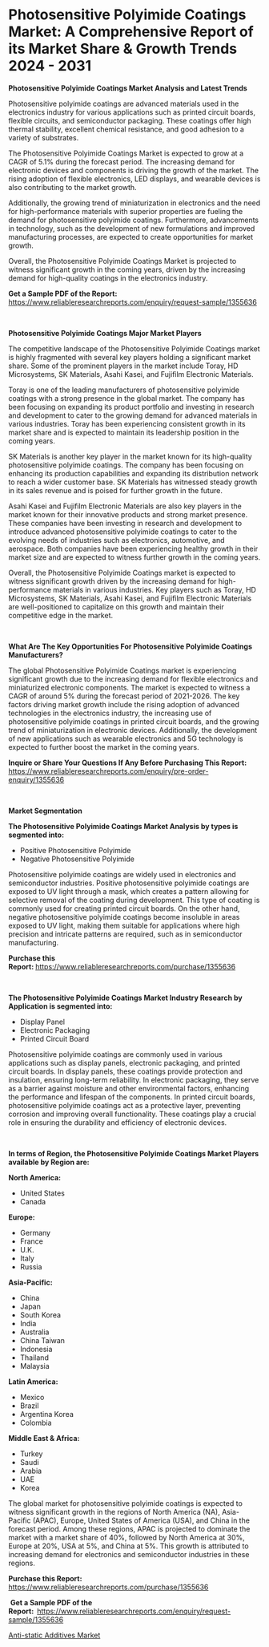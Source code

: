 <p><h1>Photosensitive Polyimide Coatings Market: A Comprehensive Report of its Market Share & Growth Trends 2024 - 2031</h1></p><p><strong>Photosensitive Polyimide Coatings Market Analysis and Latest Trends</strong></p>
<p><p>Photosensitive polyimide coatings are advanced materials used in the electronics industry for various applications such as printed circuit boards, flexible circuits, and semiconductor packaging. These coatings offer high thermal stability, excellent chemical resistance, and good adhesion to a variety of substrates.</p><p>The Photosensitive Polyimide Coatings Market is expected to grow at a CAGR of 5.1% during the forecast period. The increasing demand for electronic devices and components is driving the growth of the market. The rising adoption of flexible electronics, LED displays, and wearable devices is also contributing to the market growth.</p><p>Additionally, the growing trend of miniaturization in electronics and the need for high-performance materials with superior properties are fueling the demand for photosensitive polyimide coatings. Furthermore, advancements in technology, such as the development of new formulations and improved manufacturing processes, are expected to create opportunities for market growth.</p><p>Overall, the Photosensitive Polyimide Coatings Market is projected to witness significant growth in the coming years, driven by the increasing demand for high-quality coatings in the electronics industry.</p></p>
<p><strong>Get a Sample PDF of the Report:&nbsp;</strong> <a href="https://www.reliableresearchreports.com/enquiry/request-sample/1355636">https://www.reliableresearchreports.com/enquiry/request-sample/1355636</a></p>
<p>&nbsp;</p>
<p><strong>Photosensitive Polyimide Coatings Major Market Players</strong></p>
<p><p>The competitive landscape of the Photosensitive Polyimide Coatings market is highly fragmented with several key players holding a significant market share. Some of the prominent players in the market include Toray, HD Microsystems, SK Materials, Asahi Kasei, and Fujifilm Electronic Materials.</p><p>Toray is one of the leading manufacturers of photosensitive polyimide coatings with a strong presence in the global market. The company has been focusing on expanding its product portfolio and investing in research and development to cater to the growing demand for advanced materials in various industries. Toray has been experiencing consistent growth in its market share and is expected to maintain its leadership position in the coming years.</p><p>SK Materials is another key player in the market known for its high-quality photosensitive polyimide coatings. The company has been focusing on enhancing its production capabilities and expanding its distribution network to reach a wider customer base. SK Materials has witnessed steady growth in its sales revenue and is poised for further growth in the future.</p><p>Asahi Kasei and Fujifilm Electronic Materials are also key players in the market known for their innovative products and strong market presence. These companies have been investing in research and development to introduce advanced photosensitive polyimide coatings to cater to the evolving needs of industries such as electronics, automotive, and aerospace. Both companies have been experiencing healthy growth in their market size and are expected to witness further growth in the coming years.</p><p>Overall, the Photosensitive Polyimide Coatings market is expected to witness significant growth driven by the increasing demand for high-performance materials in various industries. Key players such as Toray, HD Microsystems, SK Materials, Asahi Kasei, and Fujifilm Electronic Materials are well-positioned to capitalize on this growth and maintain their competitive edge in the market.</p></p>
<p>&nbsp;</p>
<p><strong>What Are The Key Opportunities For Photosensitive Polyimide Coatings Manufacturers?</strong></p>
<p><p>The global Photosensitive Polyimide Coatings market is experiencing significant growth due to the increasing demand for flexible electronics and miniaturized electronic components. The market is expected to witness a CAGR of around 5% during the forecast period of 2021-2026. The key factors driving market growth include the rising adoption of advanced technologies in the electronics industry, the increasing use of photosensitive polyimide coatings in printed circuit boards, and the growing trend of miniaturization in electronic devices. Additionally, the development of new applications such as wearable electronics and 5G technology is expected to further boost the market in the coming years.</p></p>
<p><strong>Inquire or Share Your Questions If Any Before Purchasing This Report:</strong> <a href="https://www.reliableresearchreports.com/enquiry/pre-order-enquiry/1355636">https://www.reliableresearchreports.com/enquiry/pre-order-enquiry/1355636</a></p>
<p>&nbsp;</p>
<p><strong>Market Segmentation</strong></p>
<p><strong>The Photosensitive Polyimide Coatings Market Analysis by types is segmented into:</strong></p>
<p><ul><li>Positive Photosensitive Polyimide</li><li>Negative Photosensitive Polyimide</li></ul></p>
<p><p>Photosensitive polyimide coatings are widely used in electronics and semiconductor industries. Positive photosensitive polyimide coatings are exposed to UV light through a mask, which creates a pattern allowing for selective removal of the coating during development. This type of coating is commonly used for creating printed circuit boards. On the other hand, negative photosensitive polyimide coatings become insoluble in areas exposed to UV light, making them suitable for applications where high precision and intricate patterns are required, such as in semiconductor manufacturing.</p></p>
<p><strong>Purchase this Report:&nbsp;</strong><a href="https://www.reliableresearchreports.com/purchase/1355636">https://www.reliableresearchreports.com/purchase/1355636</a></p>
<p>&nbsp;</p>
<p><strong>The Photosensitive Polyimide Coatings Market Industry Research by Application is segmented into:</strong></p>
<p><ul><li>Display Panel</li><li>Electronic Packaging</li><li>Printed Circuit Board</li></ul></p>
<p><p>Photosensitive polyimide coatings are commonly used in various applications such as display panels, electronic packaging, and printed circuit boards. In display panels, these coatings provide protection and insulation, ensuring long-term reliability. In electronic packaging, they serve as a barrier against moisture and other environmental factors, enhancing the performance and lifespan of the components. In printed circuit boards, photosensitive polyimide coatings act as a protective layer, preventing corrosion and improving overall functionality. These coatings play a crucial role in ensuring the durability and efficiency of electronic devices.</p></p>
<p>&nbsp;</p>
<p><strong>In terms of Region, the Photosensitive Polyimide Coatings Market Players available by Region are:</strong></p>
<p>
    <p> <strong> North America: </strong>
        <ul>
            <li>United States</li>
            <li>Canada</li>
        </ul>
        </p> 
    <p> <strong> Europe: </strong>
        <ul>
            <li>Germany</li>
            <li>France</li>
            <li>U.K.</li>
            <li>Italy</li>
            <li>Russia</li>
        </ul>
        </p> 
    <p> <strong> Asia-Pacific: </strong>
        <ul>
            <li>China</li>
            <li>Japan</li>
            <li>South Korea</li>
            <li>India</li>
            <li>Australia</li>
            <li>China Taiwan</li>
            <li>Indonesia</li>
            <li>Thailand</li>
            <li>Malaysia</li>
        </ul>
        </p> 
    <p> <strong> Latin America: </strong>
        <ul>
            <li>Mexico</li>
            <li>Brazil</li>
            <li>Argentina Korea</li>
            <li>Colombia</li>
        </ul>
        </p> 
    <p> <strong> Middle East & Africa: </strong>
        <ul>
            <li>Turkey</li>
            <li>Saudi</li>
            <li>Arabia</li>
            <li>UAE</li>
            <li>Korea</li>
        </ul>
    </p>
    </p>
<p><p>The global market for photosensitive polyimide coatings is expected to witness significant growth in the regions of North America (NA), Asia-Pacific (APAC), Europe, United States of America (USA), and China in the forecast period. Among these regions, APAC is projected to dominate the market with a market share of 40%, followed by North America at 30%, Europe at 20%, USA at 5%, and China at 5%. This growth is attributed to increasing demand for electronics and semiconductor industries in these regions.</p></p>
<p><strong>Purchase this Report: </strong><a href="https://www.reliableresearchreports.com/purchase/1355636">https://www.reliableresearchreports.com/purchase/1355636</a></p>
<p>&nbsp;<strong>Get a Sample PDF of the Report:&nbsp;&nbsp;</strong><a href="https://www.reliableresearchreports.com/enquiry/request-sample/1355636">https://www.reliableresearchreports.com/enquiry/request-sample/1355636</a></p>
<p><strong></strong></p>
<p><p><a href="https://github.com/angelajermaine/Market-Research-Report-List-2/blob/main/anti-static-additives-market.md">Anti-static Additives Market</a></p></p>